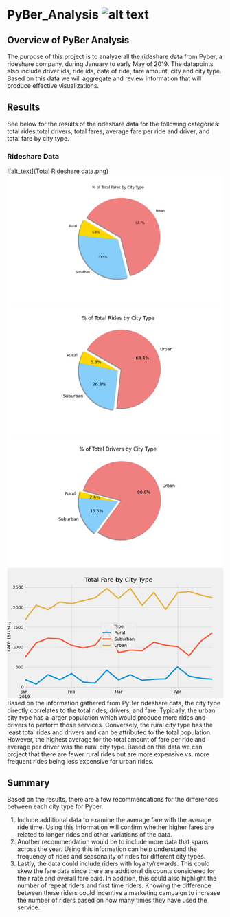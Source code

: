 # PyBer_Analysis ![alt text](total_student_count.png)
## Overview of PyBer Analysis
The purpose of this project is to analyze all the rideshare data from Pyber, a rideshare company, during January to early May of 2019. The datapoints also include driver ids, ride ids, date of ride, fare amount, city and city type. Based on this data we will aggregate and review information that will produce effective visualizations.
## Results
See below for the results of the rideshare data for the following categories: total rides,total drivers, total fares, average fare per ride and driver, and total fare by city type.
### Rideshare Data
![alt_text](Total Rideshare data.png)
![alt text](analysis/Fig5.png)
![alt text](analysis/Fig6.png)
![alt text](analysis/Fig7.png)
![alt text](analysis/PyBer_fare_summary.png)
Based on the information gathered from PyBer rideshare data, the city type directly correlates to the total rides, drivers, and fare. Typically, the urban city type has a larger population which would produce more rides and drivers to perform those services. Conversely, the rural city type has the least total rides and drivers and can be attributed to the total population. However, the highest average for the total amount of fare per ride and average per driver was the rural city type. Based on this data we can project that there are fewer rural rides but are more expensive vs. more frequent rides being less expensive for urban rides.

## Summary
Based on the results, there are a few recommendations for the differences between each city type for Pyber. 

1. Include additional data to examine the average fare with the average ride time. Using this information will confirm whether higher fares are related to longer rides and other variations of the data.
2. Another recommendation would be to include more data that spans across the year. Using this information can help understand the frequency of rides and seasonality of rides for different city types.
3. Lastly, the data could include riders with loyalty/rewards. This could skew the fare data since there are additional discounts considered for their rate and overall fare paid. In addition, this could also highlight the number of repeat riders and first time riders. Knowing the difference between these riders could incentive a marketing campaign to increase the number of riders based on how many times they have used the service.
